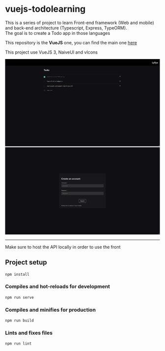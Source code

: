 # vuejs-todolearning

This is a series of project to learn Front-end framework (Web and mobile) and back-end architecture (Typescript, Express, TypeORM).  
The goal is to create a Todo app in those languages

This repository is the **VueJS** one, you can find the main one [here](https://github.com/Lyliya/TODOLearning)

This project use VueJS 3, NaiveUI and vIcons

![VueJSTODOLearning](images/Screenshot_1.png)
![VUEJSTODOLearningLogin](images/Screenshot_2.png)

---

Make sure to host the API locally in order to use the front

## Project setup
```
npm install
```

### Compiles and hot-reloads for development
```
npm run serve
```

### Compiles and minifies for production
```
npm run build
```

### Lints and fixes files
```
npm run lint
```

